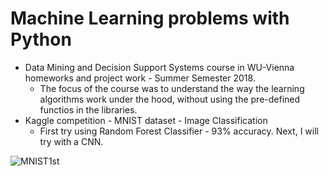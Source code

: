 # Machine Learning problems with Python

* Data Mining and Decision Support Systems course in WU-Vienna homeworks and project work - Summer Semester 2018.
  * The focus of the course was to understand the way the learning algorithms work under the hood, without using the pre-defined functios in the libraries. 
* Kaggle competition - MNIST dataset - Image Classification
  * First try using Random Forest Classifier - 93% accuracy. Next, I will try with a CNN.

![MNIST1st](https://github.com/makaronski/Data_Mining_Python/tree/master/Kaggle/MNIST_1st.PNG)
